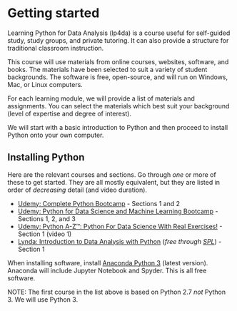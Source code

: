# Getting started

Learning Python for Data Analysis (lp4da) is a course useful for self-guided study, 
study groups, and private tutoring. It can also provide a structure for traditional 
classroom instruction.

This course will use materials from online courses, websites, software, and books. 
The materials have been selected to suit a variety of student backgrounds. The
software is free, open-source, and will run on Windows, Mac, or Linux computers.

For each learning module, we will provide a list of materials and assignments. You
can select the materials which best suit your background (level of expertise and
degree of interest).

We will start with a basic introduction to Python and then proceed to install 
Python onto your own computer.

## Installing Python

Here are the relevant courses and sections. Go through *one* or more of these 
to get started. They are all mostly equivalent, but they are listed in order 
of *decreasing* detail (and video duration). 

* [Udemy: Complete Python Bootcamp](https://www.udemy.com/complete-python-bootcamp/) - 
  Sections 1 and 2
* [Udemy: Python for Data Science and Machine Learning Bootcamp](https://www.udemy.com/python-for-data-science-and-machine-learning-bootcamp/) - 
  Sections 1, 2, and 3
* [Udemy: Python A-Z™: Python For Data Science With Real Exercises!](https://www.udemy.com/python-coding) - 
  Section 1 (video 1)
* [Lynda: Introduction to Data Analysis with Python](https://www.lynda.com/Numpy-tutorials/Introduction-Data-Analysis-Python/) (*free through [SPL](http://lynda.com/portal/sip?org=spl.org)*) - 
  Section 1

When installing software, install [Anaconda Python 3](https://www.continuum.io/downloada) 
(latest version). Anaconda will include Jupyter Notebook and Spyder. This is 
all free software.

NOTE: The first course in the list above is based on Python 2.7 *not* Python 3. 
We will use Python 3.
